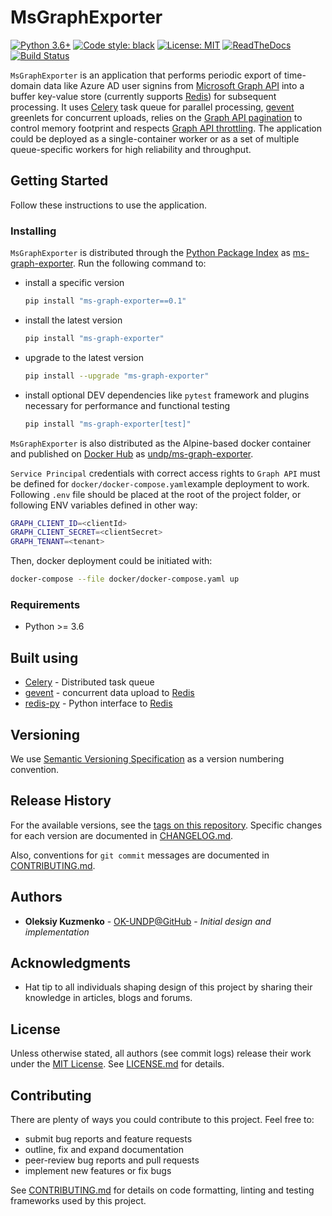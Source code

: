 # MsGraphExporter

[![Python 3.6+](https://img.shields.io/badge/Python-3.6+-blue.svg)][PythonRef] [![Code style: black](https://img.shields.io/badge/code%20style-black-000000.svg)][BlackRef] [![License: MIT](https://img.shields.io/badge/License-MIT-blue.svg)][MITRef]
[![ReadTheDocs](https://readthedocs.org/projects/msgraphexporter/badge/?version=latest)][DocsRef] [![Build Status](https://dev.azure.com/undp/MsGraphExporter/_apis/build/status/MsGraphExporter_Github?branchName=develop)][BuildStatusRef]

[PythonRef]: https://docs.python.org/3.6/
[BlackRef]: https://github.com/ambv/black
[MITRef]: https://opensource.org/licenses/MIT
[DocsRef]: https://msgraphexporter.readthedocs.io/en/latest/
[BuildStatusRef]: https://dev.azure.com/undp/MsGraphExporter/_build/latest?definitionId=21&branchName=develop

`MsGraphExporter` is an application that performs periodic export of time-domain data like Azure AD user signins from [Microsoft Graph API][MsGraphApiDoc] into a buffer key-value store (currently supports [Redis][RedisRef]) for subsequent processing. It uses [Celery][CeleryProjectRef] task queue for parallel processing, [gevent][GeventRef] greenlets for concurrent uploads, relies on the [Graph API pagination][MsGraphApiPage] to control memory footprint and respects [Graph API throttling][MsGraphApiThrottle]. The application could be deployed as a single-container worker or as a set of multiple queue-specific workers for high reliability and throughput.

[MsGraphApiDoc]: https://docs.microsoft.com/en-us/graph/overview
[MsGraphApiPage]: https://docs.microsoft.com/en-us/graph/paging
[MsGraphApiThrottle]: https://docs.microsoft.com/en-us/graph/throttling

## Getting Started

Follow these instructions to use the application.

### Installing

`MsGraphExporter` is distributed through the [Python Package Index][PyPIRef] as [ms-graph-exporter][PyPIProjRef]. Run the following command to:

[PyPIRef]: https://pypi.org
[PyPIProjRef]:https://pypi.org/project/ms-graph-exporter/

* install a specific version

    ```sh
    pip install "ms-graph-exporter==0.1"
    ```

* install the latest version

    ```sh
    pip install "ms-graph-exporter"
    ```

* upgrade to the latest version

    ```sh
    pip install --upgrade "ms-graph-exporter"
    ```

* install optional DEV dependencies like `pytest` framework and plugins necessary for performance and functional testing

    ```sh
    pip install "ms-graph-exporter[test]"
    ```

`MsGraphExporter` is also distributed as the Alpine-based docker container and published on [Docker Hub][DockerHubRef] as [undp/ms-graph-exporter][DockerHubProjRef].

[DockerHubRef]: https://hub.docker.com/
[DockerHubProjRef]: https://hub.docker.com/r/undp/ms-graph-exporter

`Service Principal` credentials with correct access rights to `Graph API` must be defined for `docker/docker-compose.yaml`example deployment to work. Following `.env` file should be placed at the root of the project folder, or following ENV variables defined in other way:

```sh
GRAPH_CLIENT_ID=<clientId>
GRAPH_CLIENT_SECRET=<clientSecret>
GRAPH_TENANT=<tenant>
```

Then, docker deployment could be initiated with:

```sh
docker-compose --file docker/docker-compose.yaml up
```

### Requirements

* Python >= 3.6

## Built using

* [Celery][CeleryProjectRef] - Distributed task queue
* [gevent][GeventRef] - concurrent data upload to [Redis][RedisRef]
* [redis-py][RedisPyGithub] - Python interface to [Redis][RedisRef]

[RedisRef]: https://redis.io/
[CeleryProjectRef]:http://www.celeryproject.org/
[GeventRef]: http://www.gevent.org
[RedisPyGithub]: https://github.com/andymccurdy/redis-py

## Versioning

We use [Semantic Versioning Specification][SemVer] as a version numbering convention.

[SemVer]: http://semver.org/

## Release History

For the available versions, see the [tags on this repository][RepoTags]. Specific changes for each version are documented in [CHANGELOG.md][ChangelogRef].

Also, conventions for `git commit` messages are documented in [CONTRIBUTING.md][ContribRef].

[RepoTags]: https://github.com/undp/MsGraphExporter/tags
[ChangelogRef]: CHANGELOG.md
[ContribRef]: CONTRIBUTING.md

## Authors

* **Oleksiy Kuzmenko** - [OK-UNDP@GitHub][OK-UNDP@GitHub] - *Initial design and implementation*

[OK-UNDP@GitHub]: https://github.com/OK-UNDP

## Acknowledgments

* Hat tip to all individuals shaping design of this project by sharing their knowledge in articles, blogs and forums.

## License

Unless otherwise stated, all authors (see commit logs) release their work under the [MIT License][MITRef]. See [LICENSE.md][LicenseRef] for details.

[LicenseRef]: LICENSE.md

## Contributing

There are plenty of ways you could contribute to this project. Feel free to:

* submit bug reports and feature requests
* outline, fix and expand documentation
* peer-review bug reports and pull requests
* implement new features or fix bugs

See [CONTRIBUTING.md][ContribRef] for details on code formatting, linting and testing frameworks used by this project.
